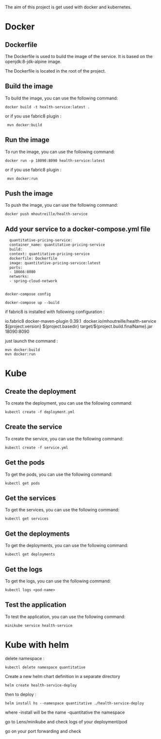 The aim of this project is get used with docker and kubernetes.

# Docker

## Dockerfile

The Dockerfile is used to build the image of the service. It is based on the openjdk:8-jdk-alpine image.

The Dockerfile is located in the root of the project.

## Build the image

To build the image, you can use the following command:

```
docker build -t health-service:latest .
```
 or if you use fabric8 plugin :
 ```
  mvn docker:build
  ```

## Run the image

To run the image, you can use the following command:

```
docker run -p 18090:8090 health-service:latest
```
 or if you use fabric8 plugin :
 ```
  mvn docker:run
  ```
## Push the image
    
To push the image, you can use the following command:

```
docker push mhoutreille/health-service
```

## Add your service to a docker-compose.yml file

```dockerfile
  quantitative-pricing-service:
  container_name: quantitative-pricing-service
  build:
  context: quantitative-pricing-service
  dockerfile: Dockerfile
  image: quantitative-pricing-service:latest
  ports:
  - 18666:8080
  networks:
  - spring-cloud-network
```

```

docker-compose config

docker-compose up --build
```

if fabric8 is installed with following configuration :

 
  <plugin>
    <groupId>io.fabric8</groupId>
    <artifactId>docker-maven-plugin</artifactId>
    <version>0.39.1</version>
    <configuration>
         <images>
             <image>
                 <name>docker.io/mhoutreille/health-service</name>
                 <build>
                     <tags>
                         <tag>${project.version}</tag>
                     </tags>
                     <contextDir>${project.basedir}</contextDir>
                     <args>
                         <JAR_FILE>target/${project.build.finalName}.jar</JAR_FILE>
                     </args>
                 </build>
                 <run>
                     <ports>
                         <port>18090:8090</port>
                     </ports>
                 </run>
             </image>
         </images>
     </configuration>
</plugin>

just launch the command :

```
mvn docker:build
mvn docker:run
```
# Kube

## Create the deployment

To create the deployment, you can use the following command:

```
kubectl create -f deployment.yml
```

## Create the service

To create the service, you can use the following command:

```
kubectl create -f service.yml
```

## Get the pods

To get the pods, you can use the following command:

```
kubectl get pods
```

## Get the services

To get the services, you can use the following command:

```
kubectl get services
```

## Get the deployments

To get the deployments, you can use the following command:

```
kubectl get deployments
```

## Get the logs

To get the logs, you can use the following command:

```
kubectl logs <pod-name>
```

## Test the application

To test the application, you can use the following command:

```
minikube service health-service
```

# Kube with helm

delete namespace :

```
kubectl delete namespace quantitative
```

Create a new helm chart definition in a separate directory

```
helm create health-service-deploy
```

then to deploy :

```
helm install hs --namespace quantitative ./health-service-deploy
```

where 
    -install will be the name 
    -quantitative the namespace

go to Lens/minikube and check logs of your deployment/pod

go on your port forwarding and check





